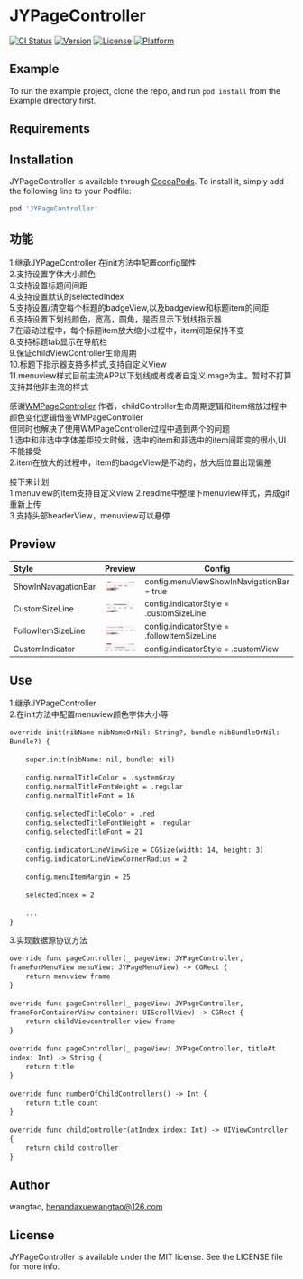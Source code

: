 # JYPageController

[![CI Status](https://img.shields.io/travis/wangtao/JYPageController.svg?style=flat)](https://travis-ci.org/wangtao/JYPageController)
[![Version](https://img.shields.io/cocoapods/v/JYPageController.svg?style=flat)](https://cocoapods.org/pods/JYPageController)
[![License](https://img.shields.io/cocoapods/l/JYPageController.svg?style=flat)](https://cocoapods.org/pods/JYPageController)
[![Platform](https://img.shields.io/cocoapods/p/JYPageController.svg?style=flat)](https://cocoapods.org/pods/JYPageController)

## Example

To run the example project, clone the repo, and run `pod install` from the Example directory first.

## Requirements

## Installation

JYPageController is available through [CocoaPods](https://cocoapods.org). To install
it, simply add the following line to your Podfile:

```ruby
pod 'JYPageController'
```

## 功能
1.继承JYPageController 在init方法中配置config属性  
2.支持设置字体大小颜色   
3.支持设置标题间间距  
4.支持设置默认的selectedIndex  
5.支持设置/清空每个标题的badgeView,以及badgeview和标题item的间距  
6.支持设置下划线颜色，宽高，圆角，是否显示下划线指示器  
7.在滚动过程中，每个标题item放大缩小过程中，item间距保持不变    
8.支持标题tab显示在导航栏  
9.保证childViewController生命周期  
10.标题下指示器支持多样式,支持自定义View  
11.menuview样式目前主流APP以下划线或者或者自定义image为主。暂时不打算支持其他非主流的样式  

  


感谢[WMPageController](https://github.com/wangmchn/WMPageController) 作者，childController生命周期逻辑和item缩放过程中颜色变化逻辑借鉴WMPageController    
但同时也解决了使用WMPageController过程中遇到两个的问题  
1.选中和非选中字体差距较大时候，选中的item和非选中的item间距变的很小,UI不能接受   
2.item在放大的过程中，item的badgeView是不动的，放大后位置出现偏差



接下来计划       
1.menuview的item支持自定义view
2.readme中整理下menuview样式，弄成gif重新上传  
3.支持头部headerView，menuview可以悬停   


## Preview 
|    Style                    |                           Preview                                     |                          Config                |
| :-------------------------- | ----------------------------------------------------------------------|------------------------------------------------|
|ShowInNavagationBar |  ![image](https://github.com/wangtao311/JYPageController/blob/master/gif1.gif) |  config.menuViewShowInNavigationBar = true     | 
|CustomSizeLine      |  ![image](https://github.com/wangtao311/JYPageController/blob/master/gif4.gif) |  config.indicatorStyle = .customSizeLine       | 
|FollowItemSizeLine  |  ![image](https://github.com/wangtao311/JYPageController/blob/master/gif2.gif) |  config.indicatorStyle = .followItemSizeLine   | 
|CustomIndicator     |  ![image](https://github.com/wangtao311/JYPageController/blob/master/gif3.gif) |  config.indicatorStyle = .customView           | 

 


## Use

1.继承JYPageController  
2.在init方法中配置menuview颜色字体大小等

```
override init(nibName nibNameOrNil: String?, bundle nibBundleOrNil: Bundle?) {  

    super.init(nibName: nil, bundle: nil)  

    config.normalTitleColor = .systemGray
    config.normalTitleFontWeight = .regular
    config.normalTitleFont = 16

    config.selectedTitleColor = .red
    config.selectedTitleFontWeight = .regular
    config.selectedTitleFont = 21

    config.indicatorLineViewSize = CGSize(width: 14, height: 3)
    config.indicatorLineViewCornerRadius = 2

    config.menuItemMargin = 25

    selectedIndex = 2
    
    ...
} 

```


3.实现数据源协议方法  

```
override func pageController(_ pageView: JYPageController, frameForMenuView menuView: JYPageMenuView) -> CGRect {  
    return menuview frame  
}  

override func pageController(_ pageView: JYPageController, frameForContainerView container: UIScrollView) -> CGRect {   
    return childViewcontroller view frame   
}  

override func pageController(_ pageView: JYPageController, titleAt index: Int) -> String {  
    return title  
}  

override func numberOfChildControllers() -> Int {  
    return title count  
}  

override func childController(atIndex index: Int) -> UIViewController {  
    return child controller  
} 

```




## Author

wangtao, henandaxuewangtao@126.com

## License

JYPageController is available under the MIT license. See the LICENSE file for more info.
